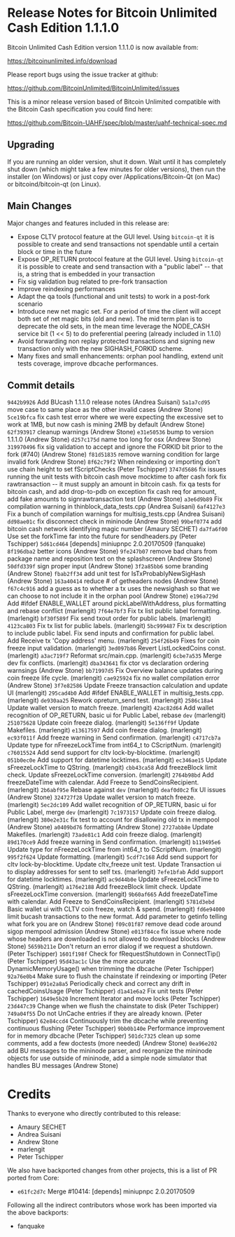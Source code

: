 Release Notes for Bitcoin Unlimited Cash Edition 1.1.1.0
=========================================================

Bitcoin Unlimited Cash Edition version 1.1.1.0 is now available from:

  <https://bitcoinunlimited.info/download>

Please report bugs using the issue tracker at github:

  <https://github.com/BitcoinUnlimited/BitcoinUnlimited/issues>

This is a minor release version based of Bitcoin Unlimited compatible
with the Bitcoin Cash specification you could find here:

https://github.com/Bitcoin-UAHF/spec/blob/master/uahf-technical-spec.md

Upgrading
---------

If you are running an older version, shut it down. Wait until it has completely
shut down (which might take a few minutes for older versions), then run the
installer (on Windows) or just copy over /Applications/Bitcoin-Qt (on Mac) or
bitcoind/bitcoin-qt (on Linux).

Main Changes
------------

Major changes and features included in this release are:

- Expose CLTV protocol feature at the GUI level. Using `bitcoin-qt` it is possible to create and send transactions not spendable until a certain block or time in the future
- Expose OP_RETURN protocol feature at the GUI level. Using `bitcoin-qt` it is possible to create and send transaction with a "public label" -- that is, a string that is embedded in your transaction
- Fix sig validation bug related to pre-fork transaction
- Improve reindexing performances
- Adapt the qa tools (functional and unit tests) to work in a post-fork scenario
- Introduce new net magic set. For a period of time the client will accept both set of net magic bits (old and new). The mid term plan is to deprecate the old sets, in the mean time leverage the NODE_CASH service bit (1 << 5) to do preferential peering (already included in 1.1.0)
- Avoid forwarding non replay protected transactions and signing new transaction only with the new SIGHASH_FORKID scheme.
- Many fixes and small enhancements: orphan pool handling, extend unit tests coverage, improve dbcache performances.


Commit details
--------------

`9442b9926` Add BUcash 1.1.1.0 release notes (Andrea Suisani)
`5a1a7cd95` move case to same place as the other invalid cases (Andrew Stone)
`5ce19bfca` fix cash test error where we were expecting the excessive set to work at 1MB, but now cash is mining 2MB by default (Andrew Stone)
`62f393917` cleanup warnings (Andrew Stone)
`e31e50536` bump to version 1.1.1.0 (Andrew Stone)
`d257c175d` name too long for osx (Andrew Stone)
`319970496` fix sig validation to accept and ignore the FORKID bit prior to the fork (#740) (Andrew Stone)
`f81d51835` remove warning condition for large invalid fork (Andrew Stone)
`8f62c79f2` When reindexing or importing don't use chain height to set fScriptChecks (Peter Tschipper)
`3747d5686` fix issues running the unit tests with bitcoin cash move mocktime to after cash fork fix rawtransaction -- it must supply an amount in bitcoin cash.  fix qa tests for bitcoin cash, and add drop-to-pdb on exception fix cash req for amount, add fake amounts to signrawtransaction test (Andrew Stone)
`a3e6d9b89` Fix compilation warning in thinblock_data_tests.cpp (Andrea Suisani)
`6af4127e3` Fix a bunch of compilation warnings for multisig_tests.cpp (Andrea Suisani)
`dd98ae01c` fix disconnect check in mininode (Andrew Stone)
`99bef0774` add bitcoin cash network identifying magic number (Amaury SECHET)
`da7fa6f00` Use set the forkTime far into the future for sendheaders.py (Peter Tschipper)
`5d61cd464` [depends] miniupnpc 2.0.20170509 (fanquake)
`8f196dba2` better icons (Andrew Stone)
`9fe247b07` remove bad chars from package name and reposition text on the splashscreen (Andrew Stone)
`50dfd339f` sign proper input (Andrew Stone)
`3f2a85bb6` some branding (Andrew Stone)
`fbab2ff34` add unit test for IsTxProbablyNewSigHash (Andrew Stone)
`163a40414` reduce # of getheaders nodes (Andrew Stone)
`f67c4c916` add a guess as to whether a tx uses the newsighash so that we can choose to not include it in the orphan pool (Andrew Stone)
`e196a729d` Add #ifdef ENABLE_WALLET around pickLabelWithAddress, plus formatting and rebase conflict (marlengit)
`7f64e7bf3` Fix tx list public label formatting. (marlengit)
`bf30f589f` Fix send txout order for public labels. (marlengit)
`4123ca803` Fix tx list for public labels. (marlengit)
`5bc999487` Fix tx description to include public label. Fix send inputs and confirmation for public label. Add Receive tx 'Copy address' menu. (marlengit)
`254f26b49` Fixes for coin freeze input validation. (marlengit)
`3ed097b86` Revert ListLockedCoins const. (marlengit)
`a3ac719f7` Reformat src/main.cpp. (marlengit)
`6cbe7a535` Merge dev fix conflicts. (marlengit)
`dba343641` fix ctor vs declaration ordering warnsings (Andrew Stone)
`bb71997d5` Fix Overview balance updates during coin freeze life cycle. (marlengit)
`cae925924` fix no wallet compilation error (Andrew Stone)
`3f7e82586` Update Freeze transaction calculation and update UI (marlengit)
`295cad4b0` Add #ifdef ENABLE_WALLET in multisig_tests.cpp. (marlengit)
`de930aa25` Rework opreturn_send test. (marlengit)
`2586c18a4` Update wallet version to match freeze. (marlengit)
`42ac82d64` Add wallet recognition of OP_RETURN, basic ui for Public Label, rebase `dev` (marlengit)
`251075628` Update coin freeze dialog. (marlengit)
`5e136ff9f` Update Makefiles. (marlengit)
`e13617597` Add coin freeze dialog. (marlengit)
`ec93f011f` Add freeze warning in Send confirmation. (marlengit)
`c4717cb7a` Update type for nFreezeLockTime from int64_t to CScriptNum. (marlengit)
`c76015524` Add send support for cltv lock-by-blocktime. (marlengit)
`051b0ec0e` Add support for datetime locktimes. (marlengit)
`ec346ae15` Update sFreezeLockTime to QString. (marlengit)
`cbb43ca58` Add freezeBlock limit check. Update sFreezeLockTime conversion. (marlengit)
`2764b98bd` Add freezeDateTime with calendar. Add Freeze to SendCoinsRecipient. (marlengit)
`2b6abf95e` Rebase against `dev` (marlengit)
`deaf0d0c2` fix UI issues (Andrew Stone)
`324727f28` Update wallet version to match freeze. (marlengit)
`5ec2dc109` Add wallet recognition of OP_RETURN, basic ui for Public Label, merge `dev` (marlengit)
`7c1973157` Update coin freeze dialog. (marlengit)
`380e2e31c` fix test to account for disallowing old tx in mempool (Andrew Stone)
`a0409bd76` formatting (Andrew Stone)
`2727abb8e` Update Makefiles. (marlengit)
`73ade81c1` Add coin freeze dialog. (marlengit)
`89d170ce9` Add freeze warning in Send confirmation. (marlengit)
`b119495e6` Update type for nFreezeLockTime from int64_t to CScriptNum. (marlengit)
`995f2f624` Update formatting. (marlengit)
`5cdf7c168` Add send support for cltv lock-by-blocktime. Update cltv_freeze unit test. Update Transaction ui to display addresses for sent to self txs. (marlengit)
`7efe1bfab` Add support for datetime locktimes. (marlengit)
`ac9d44b0e` Update sFreezeLockTime to QString. (marlengit)
`a176e2188` Add freezeBlock limit check. Update sFreezeLockTime conversion. (marlengit)
`9b60af665` Add freezeDateTime with calendar. Add Freeze to SendCoinsRecipient. (marlengit)
`5781d3ebd` Basic wallet ui with CLTV coin freeze, watch & spend. (marlengit)
`fd6e94000` limit bucash transactions to the new format.  Add parameter to getinfo telling what fork you are on (Andrew Stone)
`f09c01f87` remove dead code around sigop mempool admission (Andrew Stone)
`e013f84ce` fix issue where node whose headers are downloaded is not allowed to download blocks (Andrew Stone)
`5659b211e` Don't return an error dialog if we request a shutdown. (Peter Tschipper)
`1601f198f` Check for fRequestShutdown in ConnectTip() (Peter Tschipper)
`95d43ac1c` Use the more accurate DynamicMemoryUsage() when trimming the dbcache (Peter Tschipper)
`92a76e0b4` Make sure to flush the chainstate if reindexing or importing (Peter Tschipper)
`091e2a8a5` Periodically check and correct any drift in cachedCoinsUsage (Peter Tschipper)
`d1a41e6a2` Fix unit tests (Peter Tschipper)
`1649e5b20` Increment Iterator and move locks (Peter Tschipper)
`23d447c39` Change when we flush the chainstate to disk (Peter Tschipper)
`749a04f55` Do not UnCache entries if they are already known. (Peter Tschipper)
`62e84ccd4` Continuously trim the dbcache while preventing continuous flushing (Peter Tschipper)
`9bb0b140e` Performance improvement for in memory dbcache (Peter Tschipper)
`501dc7325` clean up some comments, add a few doctests (more needed) (Andrew Stone)
`0ea96e202` add BU messages to the mininode parser, and reorganize the mininode objects for use outside of mininode, add a simple node simulator that handles BU messages (Andrew Stone)

Credits
=======

Thanks to everyone who directly contributed to this release:

- Amaury SECHET
- Andrea Suisani
- Andrew Stone
- marlengit
- Peter Tschipper

We also have backported changes from other projects, this is a list of PR ported from Core:

- `e61fc2d7c` Merge #10414: [depends] miniupnpc 2.0.20170509

Following all the indirect contributors whose work has been imported via the above backports:

- fanquake
